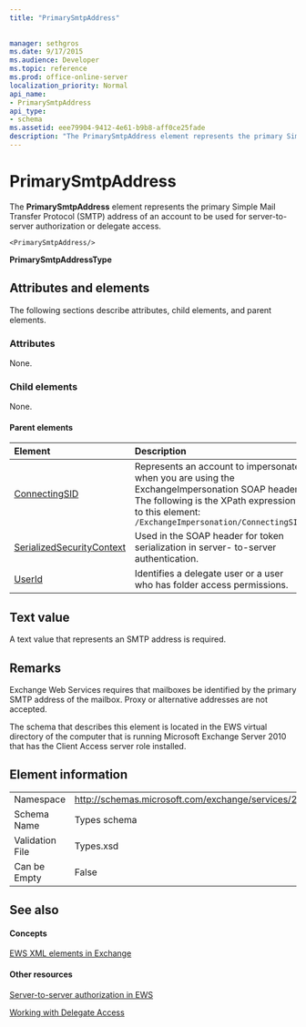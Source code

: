```yaml
---
title: "PrimarySmtpAddress"
 
 
manager: sethgros
ms.date: 9/17/2015
ms.audience: Developer
ms.topic: reference
ms.prod: office-online-server
localization_priority: Normal
api_name:
- PrimarySmtpAddress
api_type:
- schema
ms.assetid: eee79904-9412-4e61-b9b8-aff0ce25fade
description: "The PrimarySmtpAddress element represents the primary Simple Mail Transfer Protocol (SMTP) address of an account to be used for server-to-server authorization or delegate access."
---
```


# PrimarySmtpAddress

The **PrimarySmtpAddress** element represents the primary Simple Mail Transfer Protocol (SMTP) address of an account to be used for server-to-server authorization or delegate access. 
  
```
<PrimarySmtpAddress/>
```

 **PrimarySmtpAddressType**
## Attributes and elements

The following sections describe attributes, child elements, and parent elements.
  
### Attributes

None.
  
### Child elements

None.
  
#### Parent elements

|**Element**|**Description**|
|:-----|:-----|
|[ConnectingSID](connectingsid.md) <br/> |Represents an account to impersonate when you are using the ExchangeImpersonation SOAP header.  <br/> The following is the XPath expression to this element:  <br/>  `/ExchangeImpersonation/ConnectingSID` <br/> |
|[SerializedSecurityContext](serializedsecuritycontext.md) <br/> |Used in the SOAP header for token serialization in server- to-server authentication.  <br/> |
|[UserId](userid.md) <br/> |Identifies a delegate user or a user who has folder access permissions.  <br/> |
   
## Text value

A text value that represents an SMTP address is required.
  
## Remarks

Exchange Web Services requires that mailboxes be identified by the primary SMTP address of the mailbox. Proxy or alternative addresses are not accepted.
  
The schema that describes this element is located in the EWS virtual directory of the computer that is running Microsoft Exchange Server 2010 that has the Client Access server role installed.
  
## Element information

|||
|:-----|:-----|
|Namespace  <br/> |http://schemas.microsoft.com/exchange/services/2006/types  <br/> |
|Schema Name  <br/> |Types schema  <br/> |
|Validation File  <br/> |Types.xsd  <br/> |
|Can be Empty  <br/> |False  <br/> |
   
## See also

#### Concepts

[EWS XML elements in Exchange](ews-xml-elements-in-exchange.md)
#### Other resources

[Server-to-server authorization in EWS](http://msdn.microsoft.com/library/f1610a20-672d-448b-8c00-5b0fbcaf31cb%28Office.15%29.aspx)
  
[Working with Delegate Access](http://msdn.microsoft.com/library/dfd6b4a3-8fd3-47ba-83c0-52465cb5f3f3%28Office.15%29.aspx)

